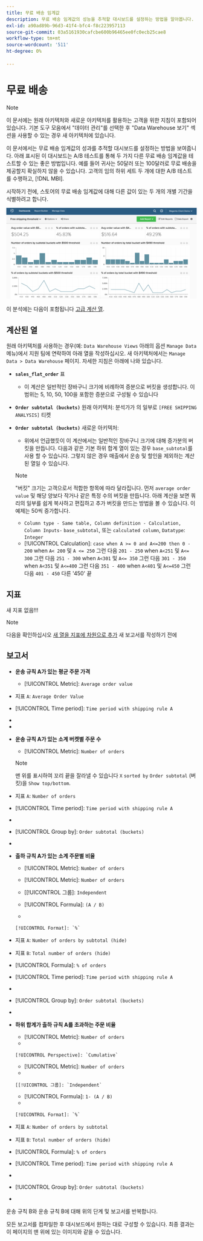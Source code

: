 ```yaml
---
title: 무료 배송 임계값
description: 무료 배송 임계값의 성능을 추적할 대시보드를 설정하는 방법을 알아봅니다.
exl-id: a90ad89b-96d3-41f4-bfc4-f8c223957113
source-git-commit: 03a5161930cafcbe600b96465ee0fc0ecb25cae8
workflow-type: tm+mt
source-wordcount: '511'
ht-degree: 0%

---
```


# 무료 배송

>[!NOTE]
>
>이 문서에는 원래 아키텍처와 새로운 아키텍처를 활용하는 고객을 위한 지침이 포함되어 있습니다. 기본 도구 모음에서 &quot;데이터 관리&quot;를 선택한 후 &quot;Data Warehouse 보기&quot; 섹션을 사용할 수 있는 경우 새 아키텍처에 있습니다.

이 문서에서는 무료 배송 임계값의 성과를 추적할 대시보드를 설정하는 방법을 보여줍니다. 아래 표시된 이 대시보드는 A/B 테스트를 통해 두 가지 다른 무료 배송 임계값을 테스트할 수 있는 좋은 방법입니다. 예를 들어 귀사는 50달러 또는 100달러로 무료 배송을 제공할지 확실하지 않을 수 있습니다. 고객의 임의 하위 세트 두 개에 대한 A/B 테스트를 수행하고, [!DNL MBI].

시작하기 전에, 스토어의 무료 배송 임계값에 대해 다른 값이 있는 두 개의 개별 기간을 식별하려고 합니다.

![](../../assets/free_shipping_threshold.png)

이 분석에는 다음이 포함됩니다 [고급 계산 열](../data-warehouse-mgr/adv-calc-columns.md).

## 계산된 열

원래 아키텍처를 사용하는 경우(예: `Data Warehouse Views` 아래의 옵션 `Manage Data` 메뉴)에서 지원 팀에 연락하여 아래 열을 작성하십시오. 새 아키텍처에서는 `Manage Data > Data Warehouse` 페이지. 자세한 지침은 아래에 나와 있습니다.

* **`sales_flat_order`** 표
   * 이 계산은 일반적인 장바구니 크기에 비례하여 증분으로 버킷을 생성합니다. 이 범위는 5, 10, 50, 100을 포함한 증분으로 구성될 수 있습니다

* **`Order subtotal (buckets)`** 원래 아키텍처: 분석가가 의 일부로 `[FREE SHIPPING ANALYSIS]` 티켓
* **`Order subtotal (buckets)`** 새로운 아키텍처:
   * 위에서 언급했듯이 이 계산에서는 일반적인 장바구니 크기에 대해 증가분의 버킷을 만듭니다. 다음과 같은 기본 하위 합계 열이 있는 경우 `base_subtotal`를 사용 할 수 있습니다. 그렇지 않은 경우 매출에서 운송 및 할인을 제외하는 계산된 열일 수 있습니다.
   >[!NOTE]
   >
   >&quot;버킷&quot; 크기는 고객으로서 적합한 항목에 따라 달라집니다. 먼저 `average order value` 및 해당 양보다 작거나 같은 특정 수의 버킷을 만듭니다. 아래 계산을 보면 쿼리의 일부를 쉽게 복사하고 편집하고 추가 버킷을 만드는 방법을 볼 수 있습니다. 이 예제는 50씩 증가합니다.

   * `Column type - Same table, Column definition - Calculation, Column Inputs-` `base_subtotal`, 또는 `calculated column`, `Datatype`: `Integer`
   * [!UICONTROL Calculation]: `case when A >= 0 and A<=200 then 0 - 200`
when `A< 200` 및 `A <= 250` 그런 다음 `201 - 250`
when `A<251` 및 `A<= 300` 그런 다음 `251 - 300`
when `A<301` 및 `A<= 350` 그런 다음 `301 - 350`
when `A<351` 및 `A<=400` 그런 다음 `351 - 400`
when `A<401` 및 `A<=450` 그런 다음 `401 - 450`
다른 &#39;450&#39; 끝



## 지표

새 지표 없음!!!

>[!NOTE]
>
>다음을 확인하십시오 [새 열을 지표에 차원으로 추가](../data-warehouse-mgr/manage-data-dimensions-metrics.md) 새 보고서를 작성하기 전에

## 보고서

* **운송 규칙 A가 있는 평균 주문 가격**
   * [!UICONTROL Metric]: `Average order value`

* 지표 `A`: `Average Order Value`
* [!UICONTROL Time period]: `Time period with shipping rule A`
* 
   [!UICONTROL Interval]: `None`
* 

   [!UICONTROL Chart Type]: `Scalar`

* **운송 규칙 A가 있는 소계 버켓별 주문 수**
   * [!UICONTROL Metric]: `Number of orders`

   >[!NOTE]
   >
   >맨 위를 표시하여 꼬리 끝을 잘라낼 수 있습니다 `X` `sorted by` `Order subtotal` (버킷)을 `Show top/bottom`.

* 지표 `A`: `Number of orders`
* [!UICONTROL Time period]: `Time period with shipping rule A`
* 
   [!UICONTROL Interval]: `None`
* [!UICONTROL Group by]: `Order subtotal (buckets)`
* 

   [!UICONTROL Chart Type]: `Column`

* **출하 규칙 A가 있는 소계 주문별 비율**
   * [!UICONTROL Metric]: `Number of orders`

   * [!UICONTROL Metric]: `Number of orders`
   * 
      [[!UICONTROL 그룹]: `Independent`
   * [!UICONTROL Formula]: `(A / B)`
   * 

      [!UICONTROL Format]: `%`

* 지표 `A`: `Number of orders by subtotal (hide)`
* 지표 `B`: `Total number of orders (hide)`
* [!UICONTROL Formula]: `% of orders`
* [!UICONTROL Time period]: `Time period with shipping rule A`
* 
   [!UICONTROL Interval]: `None`
* [!UICONTROL Group by]: `Order subtotal (buckets)`
* 

   [!UICONTROL Chart Type]: `Line`

* **하위 합계가 출하 규칙 A를 초과하는 주문 비율**
   * [!UICONTROL Metric]: `Number of orders`
   * 

      [!UICONTROL Perspective]: `Cumulative`

   * [!UICONTROL Metric]: `Number of orders`
   * 

      [[!UICONTROL 그룹]: `Independent`

   * [!UICONTROL Formula]: `1- (A / B)`
   * 

      [!UICONTROL Format]: `%`

* 지표 `A`: `Number of orders by subtotal`
* 지표 `B`: `Total number of orders (hide)`
* [!UICONTROL Formula]: `% of orders`
* [!UICONTROL Time period]: `Time period with shipping rule A`
* 
   [!UICONTROL Interval]: `None`
* [!UICONTROL Group by]: `Order subtotal (buckets)`
* 

   [!UICONTROL Chart Type]: `Line`


운송 규칙 B와 운송 규칙 B에 대해 위의 단계 및 보고서를 반복합니다.

모든 보고서를 컴파일한 후 대시보드에서 원하는 대로 구성할 수 있습니다. 최종 결과는 이 페이지의 맨 위에 있는 이미지와 같을 수 있습니다.
